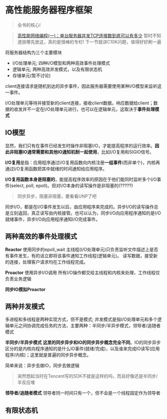 # 高性能服务器程序框架

> 全书的核心!

> [高性能网络编程(一)：单台服务器并发TCP连接数到底可以有多少](http://www.52im.net/thread-561-1-1.html) 暂时不知道放哪先放这，真的是很棒的专栏! 下一节就讲C10K问题，值得好好刷一遍

将服务器结构为三个主要模块
- I/O处理单元; 四种I/O模型和两种高效事件处理模式
- 逻辑单元; 两种高效并发模式，以及有限状态机
- 存储单元(暂不讨论)

client连接请求是随机到达的异步事件，因此服务器需要使用某种I/O模型来监听这一事件。

I/O处理单元等待并接受新的client连接，接收client数据，响应数据给client；数据的收发并不一定在I/O处理单元进行，也可以在逻辑单元，这取决于**事件处理模式**

## IO模型

显然，我们只有在事件已经发生时操作非阻塞I/O，才能提高程序的运行效率。**因此非阻塞IO通常需要和其他IO通知机制一起使用**，比如I/O复用和SIGIO信号。

**I/O复用**是指：应用程序通过I/O复用函数向内核注册**一组事件**(而非单个)，内核再通过I/O复用函数把其中就绪的时间通知给应用程序。

**I/O复用函数本身是阻塞的**，能提高程序效率的原因在于他们能同时监听多个I/O事件(select, poll, epoll)。但对I/O本身的读写操作是非阻塞的(?????)

> 同步异步，阻塞非阻塞，要看看UNP了吧

同步I/O，都是在I/O事件发生以后，由应用程序来完成的。异步I/O的读写操作总是立刻返回，真正读写由内核接管。也可以认为，同步I/O向应用程序通知的是I/O就绪事件，异步I/O向应用程序通知I/O完成事件。


## 两种高效的事件处理模式

**Reactor**
使用同步的epoll_wait
主线程(I/O处理单元)只负责监听文件描述上是否有事件发生，有的话立即将该事件通知工作线程(逻辑单元)。
读写数据，接受新的连接，处理客户请求均在工作线程完成。


**Proactor**
使用异步I/O调用
所有I/O操作都交给主线程和内核来处理，工作线程仅负责业务逻辑

**同步IO模拟Proactor**

## 两种并发模式

多进程和多线程是两种实现方式，但不是模式; 并发模式是指I/O处理单元和多个逻辑单元之间协调完成任务的方法，主要两种：半同步/半异步模式，领导者/追随者模式

**半同步/半异步模式**
**这里的同步异步和IO的同步异步概念完全不同**。IO的同步异步区分的是内核向程序通知的是什么IO事件(就绪/完成)，以及谁来完成IO读写(应用程序/内核)；这里就是普遍的同步异步概念。

简单来说：异步去做IO，同步去做逻辑
> 突然想起当时在Tencent写的SDK不就是这样的吗，而且好像还是半同步/半反应堆


**领导者/追随者模式**
领导者同一时间只有一个，但不会是一个线程固定作为领导者

## 有限状态机